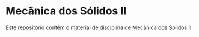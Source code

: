 # Mecânica dos Sólidos II

Este repositório contém o material de disciplina de Mecânica dos Sólidos II.